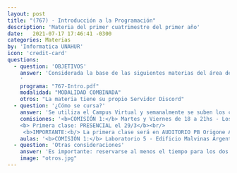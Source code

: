 ```yaml
---
layout: post
title: "(767) - Introducción a la Programación"
description: 'Materia del primer cuatrimestre del primer año'
date:   2021-07-17 17:46:41 -0300
categories: Materias
by: 'Informatica UNAHUR'
icon: 'credit-card'
questions:
  - question: 'OBJETIVOS'
    answer: 'Considerada la base de las siguientes materias del área de Algoritmos y Lenguajes, se busca fomentar el concepto principal de resolución de problemas como clave para entender el proceso de implementación de un programa informático. El estudio de los fundamentos de programación permitirá a los estudiantes poder plasmar por ellos mismos soluciones a problemas de distinto grado de complejidad. Además, el conocimiento adquirido en la materia les posibilitará comprender en futuros cursos el funcionamiento de herramientas profesionales de la industria del software.
    '
    programa: "767-Intro.pdf"
    modalidad: "MODALIDAD COMBINADA"
    otros: "La materia tiene su propio Servidor Discord"
  - question: '¿Cómo se cursa?'
    answer: 'Se utiliza el Campus Virtual y semanalmente se suben los contenidos para hacer actividades de indagación, ver videos de teoría y realizar actividades prácticas. Es importante este paso para ir a los encuentros sincrónicos los días de la comisión ya que allí se repasa, se realiza ejercitación y se responden dudas. Se realizan actvidades grupales y el Discord es el puntos de encuentro para intercambiar dudas, consultas e ingresar a las actividades grupales.'
    comisiones: '<b>COMISIÓN 1:</b> Martes y Viernes de 18 a 21hs - Los días PRESENCIALES pueden alternarse. Se estima un día presencial y otro virtual en cada semana.</br>
    <b> Primera clase: PRESENCIAL el 29/3</b><br/>
     <b>IMPORTANTE:<b/> La primera clase será en AUDITORIO PB Origone A porque será única e informativa y luego se organizarán los días de cursada presencial.'
    aulas: '<b>COMISIÓN 1:</b> Laboratorio 5 - Edificio Malvinas Argentinas</br>'
  - question: 'Otras consideraciones'
    answer: 'Es importante: reservarse al menos el tiempo para los dos días de cursada (eventos sincrónicos y/o presenciales que se propongan). La materia requiere muchas horas de práctica, reuniones grupales, asistencia a las instancias que los docentes propongan. Es importante dedicarle entre 16hs y 20hs semanales.'
    image: "otros.jpg"
---
```

